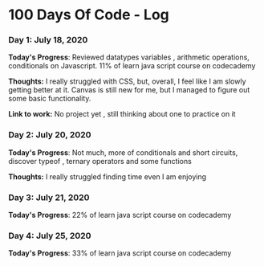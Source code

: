 # 100 Days Of Code - Log

### Day 1: July 18, 2020 


**Today's Progress**: Reviewed datatypes variables , arithmetic operations, conditionals on Javascript. 11% of learn java script course on codecademy

**Thoughts:** I really struggled with CSS, but, overall, I feel like I am slowly getting better at it. Canvas is still new for me, but I managed to figure out some basic functionality.

**Link to work:** No project yet , still thinking about one to practice on it

### Day 2: July 20, 2020 


**Today's Progress**: Not much, more of conditionals and short circuits, discover typeof , ternary operators and some functions

**Thoughts:** I really struggled finding time even I am enjoying
### Day 3: July 21, 2020 


**Today's Progress**:  22% of learn java script course on codecademy
### Day 4: July 25, 2020 


**Today's Progress**:  33% of learn java script course on codecademy

